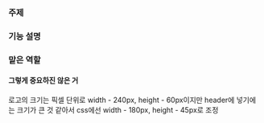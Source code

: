 ### 주제



### 기능 설명



### 맡은 역할


#### 그렇게 중요하진 않은 거
로고의 크기는 픽셀 단위로 width - 240px, height - 60px이지만
header에 넣기에는 크기가 큰 것 같아서 css에선
width - 180px, height - 45px로 조정

